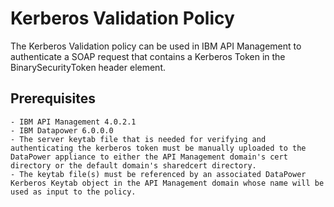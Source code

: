 # Kerberos Validation Policy
            
The Kerberos Validation policy can be used in IBM API Management to authenticate a SOAP request that contains a Kerberos Token in the BinarySecurityToken header element.

## Prerequisites

    - IBM API Management 4.0.2.1 
    - IBM Datapower 6.0.0.0
    - The server keytab file that is needed for verifying and authenticating the kerberos token must be manually uploaded to the DataPower appliance to either the API Management domain's cert directory or the default domain's sharedcert directory.
    - The keytab file(s) must be referenced by an associated DataPower Kerberos Keytab object in the API Management domain whose name will be used as input to the policy.

```
